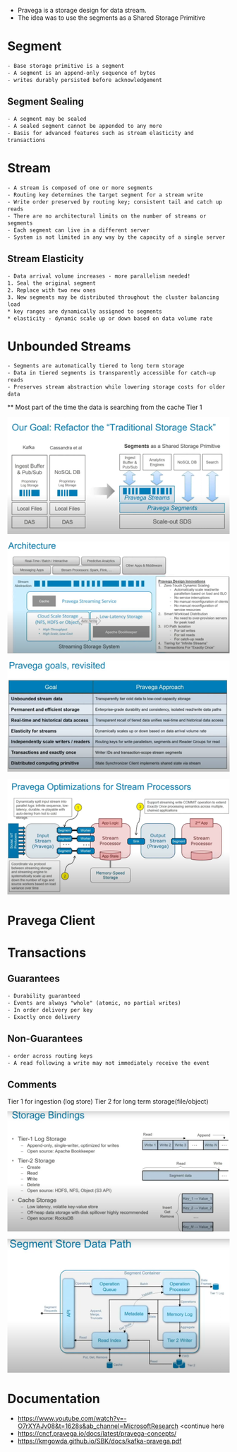 - Pravega is a storage design for data stream.
- The idea was to use the segments as a Shared Storage Primitive

# Segment
    - Base storage primitive is a segment
    - A segment is an append-only sequence of bytes
    - writes durably persisted before acknowledgement
## Segment Sealing
    - A segment may be sealed
    - A sealed segment cannot be appended to any more
    - Basis for advanced features such as stream elasticity and transactions

# Stream
    - A stream is composed of one or more segments
    - Routing key determines the target segment for a stream write
    - Write order preserved by routing key; consistent tail and catch up reads
    - There are no architectural limits on the number of streams or segments
    - Each segment can live in a different server
    - System is not limited in any way by the capacity of a single server

## Stream Elasticity
    - Data arrival volume increases - more parallelism needed!
    1. Seal the original segment
    2. Replace with two new ones
    3. New segments may be distributed throughout the cluster balancing load
    * key ranges are dynamically assigned to segments
    * elasticity - dynamic scale up or down based on data volume rate

# Unbounded Streams
    - Segments are automatically tiered to long term storage
    - Data in tiered segments is transparently accessible for catch-up reads
    - Preserves stream abstraction while lowering storage costs for older data

** Most part of the time the data is searching from the cache Tier 1



![alt text](image.png)

![alt text](image-1.png)


![Pravega goals](image-2.png)

![Optimizations for Stream Processors](image-3.png)



# Pravega Client
# Transactions
## Guarantees
    - Durability guaranteed
    - Events are always "whole" (atomic, no partial writes)
    - In order delivery per key
    - Exactly once delivery
## Non-Guarantees
    - order across routing keys
    - A read following a write may not immediately receive the event

## Comments
Tier 1 for ingestion (log store)
Tier 2 for long term storage(file/object)

![Storage Bindings](image-4.png)


![Segment Store Data Path](image-5.png)
# Documentation

- https://www.youtube.com/watch?v=-O7rXYAJv08&t=1628s&ab_channel=MicrosoftResearch <continue here
- https://cncf.pravega.io/docs/latest/pravega-concepts/
- https://kmgowda.github.io/SBK/docs/kafka-pravega.pdf